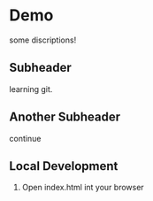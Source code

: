 # Demo

some discriptions!


## Subheader

learning git.


## Another Subheader

continue


## Local Development

1. Open index.html int your browser
